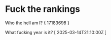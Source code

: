 # Fuck the rankings

Who the hell am I?
{ 17183698 }

What fucking year is it?
[ 2025-03-14T21:10:00Z ]
